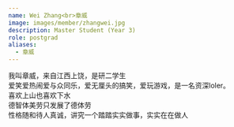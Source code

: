 ```yaml
---
name: Wei Zhang<br>章威
image: images/member/zhangwei.jpg
description: Master Student (Year 3)
role: postgrad
aliases:
  - 章威
---
```


<centre>
我叫章威，来自江西上饶，是研二学生<br>
爱笑爱热闹爱与众同乐，爱无厘头的搞笑，爱玩游戏，是一名资深loler。<br>
喜欢上山也喜欢下水<br>
德智体美劳只发展了德体劳<br>
性格随和待人真诚，讲究一个踏踏实实做事，实实在在做人
</centre>

